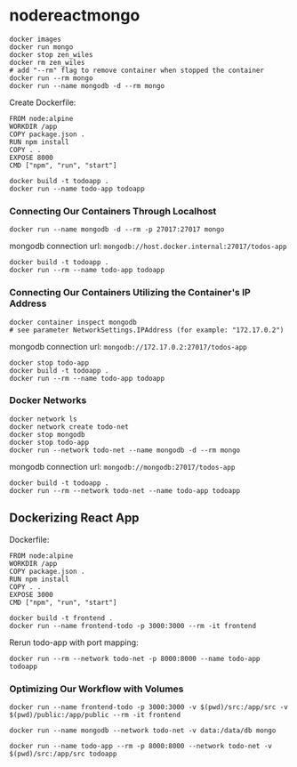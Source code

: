 # nodereactmongo

```
docker images
docker run mongo
docker stop zen_wiles
docker rm zen_wiles
# add "--rm" flag to remove container when stopped the container
docker run --rm mongo
docker run --name mongodb -d --rm mongo
```
Create Dockerfile:
```
FROM node:alpine
WORKDIR /app
COPY package.json .
RUN npm install
COPY . .
EXPOSE 8000
CMD ["npm", "run", "start"]
```

```
docker build -t todoapp .
docker run --name todo-app todoapp
```

### Connecting Our Containers Through Localhost
```
docker run --name mongodb -d --rm -p 27017:27017 mongo
```
mongodb connection url:
`mongodb://host.docker.internal:27017/todos-app`
```
docker build -t todoapp .
docker run --rm --name todo-app todoapp
```
### Connecting Our Containers Utilizing the Container's IP Address
```
docker container inspect mongodb
# see parameter NetworkSettings.IPAddress (for example: "172.17.0.2")
```
mongodb connection url:
`mongodb://172.17.0.2:27017/todos-app`
```
docker stop todo-app
docker build -t todoapp .
docker run --rm --name todo-app todoapp
```

### Docker Networks
```
docker network ls
docker network create todo-net
docker stop mongodb 
docker stop todo-app
docker run --network todo-net --name mongodb -d --rm mongo
```
mongodb connection url:
`mongodb://mongodb:27017/todos-app`
```
docker build -t todoapp .
docker run --rm --network todo-net --name todo-app todoapp
```

## Dockerizing React App
Dockerfile:
```
FROM node:alpine
WORKDIR /app
COPY package.json .
RUN npm install
COPY . .
EXPOSE 3000
CMD ["npm", "run", "start"]
```

```
docker build -t frontend .
docker run --name frontend-todo -p 3000:3000 --rm -it frontend
```

Rerun todo-app with port mapping:
```
docker run --rm --network todo-net -p 8000:8000 --name todo-app todoapp
```

### Optimizing Our Workflow with Volumes
```
docker run --name frontend-todo -p 3000:3000 -v $(pwd)/src:/app/src -v $(pwd)/public:/app/public --rm -it frontend

docker run --name mongodb --network todo-net -v data:/data/db mongo

docker run --name todo-app --rm -p 8000:8000 --network todo-net -v $(pwd)/src:/app/src todoapp
```